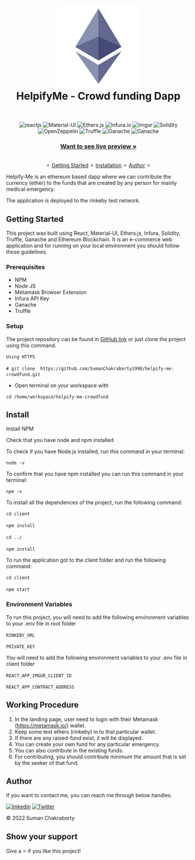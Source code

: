 <h1 align="center">
  <img alt="Eth Logo" src="./client/public/eth-logo.png" width="224px"/><br/>
  HelpifyMe - Crowd funding Dapp
  <br/>
<br/>
</h1>

<p align="center">
    <img src="https://img.shields.io/badge/React-20232A?style=for-the-badge&logo=react&logoColor=white" alt="reactjs" />
    <img src="https://img.shields.io/badge/Material_UI-593D88?style=for-the-badge&logo=mui&logoColor=white" alt="Material-UI" />
    <img src="https://img.shields.io/badge/ethers_js-3bc7bd?style=for-the-badge&logo=ethereum&logoColor=white" alt="Ethers.js"/>
    <img src="https://img.shields.io/badge/infura.io-02303A?style=for-the-badge&logo=infuradotio&logoColor=white" alt="Infura.io"/>
    <img src="https://img.shields.io/badge/Imgur-1572B6?style=for-the-badge&logo=imgur&logoColor=white" alt="Imgur"/>   
    <img src="https://img.shields.io/badge/Solidity-339933?style=for-the-badge&logo=solidity&logoColor=white" alt="Solidity" />
    <img src="https://img.shields.io/badge/Openzeppelin-000000?style=for-the-badge&logo=openzeppelin&logoColor=white" alt="OpenZeppelin"/>
    <img src="https://img.shields.io/badge/Truffle-4ZA94B?style=for-the-badge&logo=truffle&logoColor=white" alt="Truffle"/>
    <img src="https://img.shields.io/badge/Ganache-0002B6?style=for-the-badge&logo=ganache&logoColor=white" alt="Ganache"/>
    <img src="https://img.shields.io/badge/Ethereum-2471A3?style=for-the-badge&logo=ethereum&logoColor=white" alt="Ganache"/>
</p>

<h3 align="center"><a href="https://helpify-me.vercel.app/"><strong>Want to see live preview »</strong></a></h3>

<p align="center"> 
    <br />&#10023;
    <a href="#Getting-Started">Getting Started</a> &#10023; 
    <a href="#Install">Installation</a> &#10023;    
    <a href="#Author">Author</a> &#10023;
  </p>

Helpify-Me is an ethereum based dapp where we can contribute the currency (ether) to the funds that are created by any person for mainly medical emergency.

The application is deployed to the rinkeby test network.

## Getting Started

This project was built using React, Material-UI, Ethers.js, Infura, Solidity, Truffle, Ganache and Ethereum Blockchain. It is an e-commerce web application and for running on your local environment you should follow these guidelines.

### Prerequisites

- NPM
- Node JS
- Metamask Browser Extension
- Infura API Key
- Ganache
- Truffle

### Setup

The project repository can be found in [GitHub link](https://github.com/SumanChakraborty1998/helpify-me-crowdfund) or just clone the project using this command.

```
Using HTTPS

# git clone  https://github.com/SumanChakraborty1998/helpify-me-crowdfund.git
```

- Open terminal on your workspace with

```
cd /home/workspace/helpify-me-crowdfund
```

## Install

Install NPM

Check that you have node and npm installed

To check if you have Node.js installed, run this command in your terminal:

```
node -v
```

To confirm that you have npm installed you can run this command in your terminal:

```
npm -v
```

To install all the dependences of the project, run the following command:

```
cd client

npm install

cd ../

npm install
```

To run the application got to the client folder and run the following command:

```
cd client

npm start
```

### Environment Variables

To run this project, you will need to add the following environment variables to your .env file in root folder

`RINKEBY_URL`

`PRIVATE_KEY`

You will need to add the following environment variables to your .env file in client folder

`REACT_APP_IMGUR_CLIENT_ID`

`REACT_APP_CONTRACT_ADDRESS`

## Working Procedure

1. In the landing page, user need to login with their Metamask (https://metamask.io/) wallet.
2. Keep some test ethers (rinkeby) in to that particular wallet.
3. If there are any raised-fund exist, it will be displayed.
4. You can create your own fund for any particular emergency.
5. You can also contribute in the existing funds.
6. For contributing, you should contribute minimum the amount that is set by the seeker of that fund.

## Author

If you want to contact me, you can reach me through below handles.

[![linkedin](https://img.shields.io/badge/Suman_Chakraborty-0077B5?style=for-the-badge&logo=linkedin&logoColor=white)](https://www.linkedin.com/in/suman-chakraborty-699308120/)
[![Twitter](https://img.shields.io/badge/Suman_Chakraborty-20232A?style=for-the-badge&logo=Github&logoColor=white)](https://github.com/SumanChakraborty1998/)

© 2022 Suman Chakraborty

## Show your support

Give a ⭐️ if you like this project!
